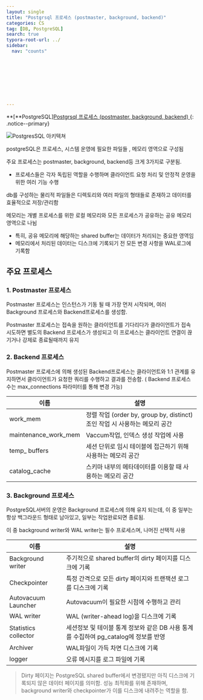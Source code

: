 ```yaml
---
layout: single
title: "Postgrsql 프로세스 (postmaster, background, backend)"
categories: CS
tag: [DB, PostgreSQL]
search: true
typora-root-url: ../
sidebar:
  nav: "counts"









---
```




**[**PostgreSQL][Postgrsql 프로세스 (postmaster, background, backend) ](https://park-chanyeong.github.io){: .notice--primary}



![PostgresSQL 아키텍쳐](https://blog.kakaocdn.net/dna/md0i5/btsBbQVsUrJ/AAAAAAAAAAAAAAAAAAAAAKTctFmAmDoNHFpSXsEcYYKu6S2HQVAEqZ08P1D8WTko/img.png?credential=yqXZFxpELC7KVnFOS48ylbz2pIh7yKj8&expires=1759244399&allow_ip=&allow_referer=&signature=EKEJuFFO6xfhPDawqaFcXpFmsDo%3D)

postgreSQL은 프로세스, 시스템 운영에 필요한 파일들 , 메모리 영역으로 구성됨

주요 프로세스는 postmaster, background, backend등 크게 3가지로 구분됨.

- 프로세스들은 각자 독립된 역할을 수행하며 클라이언트 요청 처리 및 안정적 운영을 위한 여러 기능 수행

db를 구성하는 물리적 파일들은 디렉토리와 여러 파일의 형태들로 존재하고 데이터를 효율적으로 저장/관리함

메모리는 개별 프로세스를 위한 로컬 메모리와 모든 프로세스가 공유하는 공유 메모리 영역으로 나뉨

- 특히, 공유 메모리에 해당하는 shared buffer는 데이터가 처리되는 중요한 영역임
- 메모리에서 처리된 데이터는 디스크에 기록되기 전 모든 변경 사항을 WAL로그에 기록함

## 주요 프로세스

### 1. Postmaster 프로세스

Postmaster 프로세스는 인스턴스가 기동 될 때 가장 먼저 시작되며, 여러 Background 프로세스와 Backend프로세스를 생성함.

Postmaster 프로세스는 접속을 원하는 클라이언트를 기다리다가 클라이언트가 접속 시도하면 별도의 Backend 프로세스가 생성되고 이 프로세스는 클라이언트 연결이 끊기거나 강제로 종료될때까지 유지

### 2. Backend 프로세스

Postmaster 프로세스에 의해 생성된 Backend프로세스는 클라이언트와 1:1 관계를 유지하면서 클라이언트가 요청한 쿼리를 수행하고 결과를 전송함. ( Backend 프로세스 수는 max_connections 파라미터를 통해 변경 가능)

| 이름                 | 설명                                                         |
| -------------------- | ------------------------------------------------------------ |
| work_mem             | 정렬 작업 (order by, group by, distinct) 조인 작업 시 사용하는 메모리 공간 |
| maintenance_work_mem | Vaccum작업, 인덱스 생성 작업에 사용                          |
| temp_ buffers        | 세션 단위로 임시 테이블에 접근하기 위해 사용하는 메모리 공간 |
| catalog_cache        | 스키마 내부의 메타데이터를 이용할 때 사용하는 메모리 공간    |

### 3. Background 프로세스

PostgreSQL서버의 운영은 Background 프로세스에 의해 유지 되는데, 이 중 일부는 항상 백그라운드 형태로 남아있고, 일부는 작업완료되면 종료됨.

이 중 background writer와 WAL writer는 필수 프로세스며, 나머진 선택적 사용

| 이름                 | 설명                                                         |
| -------------------- | ------------------------------------------------------------ |
| Background writer    | 주기적으로 shared buffer의 dirty 페이지를 디스크에 기록      |
| Checkpointer         | 특정 간격으로 모든 dirty 페이지와 트랜잭션 로그를 디스크에 기록 |
| Autovacuum Launcher  | Autovacuum이 필요한 시점에 수행하고 관리                     |
| WAL writer           | WAL (writer-ahead log)을 디스크에 기록                       |
| Statistics collector | 세션정보 및 테이블 통계 정보와 같은 DB 사용 통계를 수집하여 pg_catalog에 정보를 반영 |
| Archiver             | WAL파일이 가득 차면 디스크에 기록                            |
| logger               | 오류 메시지를 로그 파일에 기록                               |

> Dirty 페이지는 PostgreSQL shared buffer에서 변경됐지만 아직 디스크에 기록되지 않은 데이터 페이지를 의미함. 성능 최적화를 위해 존재하며, background writer와 checkpointer가 이를 디스크에 내려주는 역할을 함.